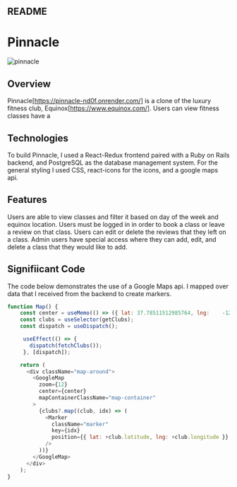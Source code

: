 ## README

# Pinnacle

![pinnacle](https://user-images.githubusercontent.com/96757491/212202838-2ec4f52b-d0e9-430f-8182-25b181ed8c8c.gif)

## Overview

Pinnacle[https://pinnacle-nd0f.onrender.com/] is a clone of the luxury fitness club, Equinox[https://www.equinox.com/]. Users can view fitness classes have a 


## Technologies

To build Pinnacle, I used a React-Redux frontend paired with a Ruby on Rails backend, and PostgreSQL as the database management system. For the general styling I used CSS, react-icons for the icons, and a google maps api. 

## Features

Users are able to view classes and filter it based on day of the week and equinox location. Users must be logged in in order to book a class or leave a review on that class. Users can edit or delete the reviews that they left on a class. Admin users have special access where they can add, edit, and delete a class that they would like to add.

## Signifiicant Code

The code below demonstrates the use of a Google Maps api. I mapped over data that I received from the backend to create markers. 

```javascript
function Map() {
    const center = useMemo(() => ({ lat: 37.78511512985764, lng:    -122.40753194602581 }));
    const clubs = useSelector(getClubs);
    const dispatch = useDispatch();

     useEffect(() => {
       dispatch(fetchClubs());
     }, [dispatch]);

    return (
      <div className="map-around">
        <GoogleMap
          zoom={12}
          center={center}
          mapContainerClassName="map-container"
        >
          {clubs?.map((club, idx) => (
            <Marker
              className="marker"
              key={idx}
              position={{ lat: +club.latitude, lng: +club.longitude }}
            />
          ))}
        </GoogleMap>
      </div>
    );
}
```